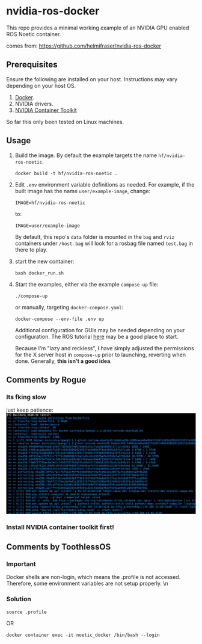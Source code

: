 # nvidia-ros-docker

This repo provides a minimal working example of an NVIDIA GPU enabled
ROS Noetic container.

comes from: https://github.com/helmifraser/nvidia-ros-docker
## Prerequisites

Ensure the following are installed on your host. Instructions may vary depending on your host OS.

1. [Docker](https://docs.docker.com/engine/install/ 'Docker').
2. NVIDIA drivers.
3. [NVIDIA Container Toolkit](https://docs.nvidia.com/datacenter/cloud-native/container-toolkit/install-guide.html 'NVIDIA Container Toolkit')

So far this only been tested on Linux machines.

## Usage

1. Build the image. By default the example targets the name `hf/nvidia-ros-noetic`.

    ```
    docker build -t hf/nvidia-ros-noetic .
    ```

2. Edit `.env` environment variable definitions as needed. For example, if the
    built image has the name `user/example-image`, change:
    
    ```
    IMAGE=hf/nvidia-ros-noetic
    ```

    to:

    ```
    IMAGE=user/example-image
    ```

    By default, this repo's `data` folder is mounted in the `bag` and `rviz` containers
    under `/host`. `bag` will look for a rosbag file named `test.bag` in there to play.

3. start the new container:
    ```
    bash docker_run.sh
    ```
4. Start the examples, either via the example `compose-up` file:

    ```
    ./compose-up
    ```

    or manually, targeting `docker-compose.yaml`:

    ```
    docker-compose --env-file .env up
    ```

    Additional configuration for GUIs may be needed depending on your configuration.
    The ROS tutorial [here](https://wiki.ros.org/docker/Tutorials/GUI) may be a good
    place to start.

    Because I'm "lazy and reckless", I have  simply adjusted the permissions for the
    X server host in `compose-up` prior to launching, reverting when done. Generally,
    **this isn't a good idea**.  

## Comments by Rogue
### Its fking slow
just keep patience:  
![](imgs/2024-06-15-00-09-46.png)
### Install NVIDIA container toolkit first!

## Comments by ToothlessOS
### Important
Docker shells are non-login, which means the .profile is not accessed. Therefore, some environment variables are not setup properly. \n
### Solution
```
source .profile
```
OR
```
docker container exec -it noetic_docker /bin/bash --login
```
